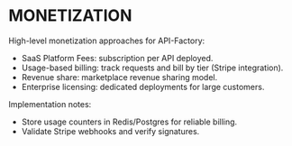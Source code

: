 # MONETIZATION

High-level monetization approaches for API-Factory:

- SaaS Platform Fees: subscription per API deployed.
- Usage-based billing: track requests and bill by tier (Stripe integration).
- Revenue share: marketplace revenue sharing model.
- Enterprise licensing: dedicated deployments for large customers.

Implementation notes:
- Store usage counters in Redis/Postgres for reliable billing.
- Validate Stripe webhooks and verify signatures.
